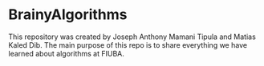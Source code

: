 # BrainyAlgorithms
This repository was created by Joseph Anthony Mamani Tipula and Matias Kaled Dib. The main purpose of this repo is to share everything we have learned about algorithms at FIUBA.
